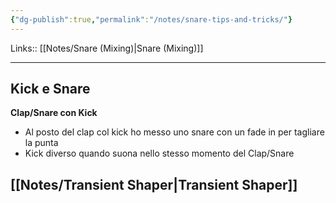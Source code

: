 ```yaml
---
{"dg-publish":true,"permalink":"/notes/snare-tips-and-tricks/"}
---
```


Links:: [[Notes/Snare (Mixing)\|Snare (Mixing)]]

---
## Kick e Snare

**Clap/Snare con Kick**
- Al posto del clap col kick ho messo uno snare con un fade in per tagliare la punta
- Kick diverso quando suona nello stesso momento del Clap/Snare


## [[Notes/Transient Shaper\|Transient Shaper]]


